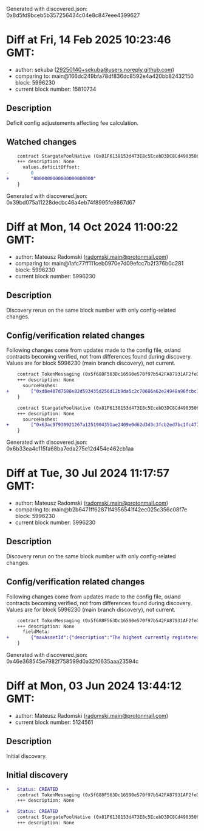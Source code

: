Generated with discovered.json: 0x8d5fd9bceb5b357256434c04e8c847eee4399627

# Diff at Fri, 14 Feb 2025 10:23:46 GMT:

- author: sekuba (<29250140+sekuba@users.noreply.github.com>)
- comparing to: main@166dc249bfa78df836dc8592e4a420bb82432150 block: 5996230
- current block number: 15810734

## Description

Deficit config adjustements affecting fee calculation.

## Watched changes

```diff
    contract StargatePoolNative (0x81F6138153d473E8c5EcebD3DC8Cd4903506B075) {
    +++ description: None
      values.deficitOffset:
-        0
+        "8000000000000000000000"
    }
```

Generated with discovered.json: 0x39bd075a11228decbc46a4eb74f8995fe9867d67

# Diff at Mon, 14 Oct 2024 11:00:22 GMT:

- author: Mateusz Radomski (<radomski.main@protonmail.com>)
- comparing to: main@1afc77ff111ceb0970e7d09efcc7b2f376b0c281 block: 5996230
- current block number: 5996230

## Description

Discovery rerun on the same block number with only config-related changes.

## Config/verification related changes

Following changes come from updates made to the config file,
or/and contracts becoming verified, not from differences found during
discovery. Values are for block 5996230 (main branch discovery), not current.

```diff
    contract TokenMessaging (0x5f688F563Dc16590e570f97b542FA87931AF2feD) {
    +++ description: None
      sourceHashes:
+        ["0xd0e407d7588e82d593435d256d12b9da5c2c70686a62e24948a96fcbc1a463b4"]
    }
```

```diff
    contract StargatePoolNative (0x81F6138153d473E8c5EcebD3DC8Cd4903506B075) {
    +++ description: None
      sourceHashes:
+        ["0x63ac97930921267a1251904351ae2409e0d62d3d3c3fcb2ed7bc1fc4775321f7"]
    }
```

Generated with discovered.json: 0x6b33ea4c115fa68ba7eda275e12d454e462cb1aa

# Diff at Tue, 30 Jul 2024 11:17:57 GMT:

- author: Mateusz Radomski (<radomski.main@protonmail.com>)
- comparing to: main@b2b6471ff62871f4956541f42ec025c356c08f7e block: 5996230
- current block number: 5996230

## Description

Discovery rerun on the same block number with only config-related changes.

## Config/verification related changes

Following changes come from updates made to the config file,
or/and contracts becoming verified, not from differences found during
discovery. Values are for block 5996230 (main branch discovery), not current.

```diff
    contract TokenMessaging (0x5f688F563Dc16590e570f97b542FA87931AF2feD) {
    +++ description: None
      fieldMeta:
+        {"maxAssetId":{"description":"The highest currently registered assetID"}}
    }
```

Generated with discovered.json: 0x46e368545e7982f758599d0a32f0635aaa23594c

# Diff at Mon, 03 Jun 2024 13:44:12 GMT:

- author: Mateusz Radomski (<radomski.main@protonmail.com>)
- current block number: 5124561

## Description

Initial discovery.

## Initial discovery

```diff
+   Status: CREATED
    contract TokenMessaging (0x5f688F563Dc16590e570f97b542FA87931AF2feD)
    +++ description: None
```

```diff
+   Status: CREATED
    contract StargatePoolNative (0x81F6138153d473E8c5EcebD3DC8Cd4903506B075)
    +++ description: None
```
